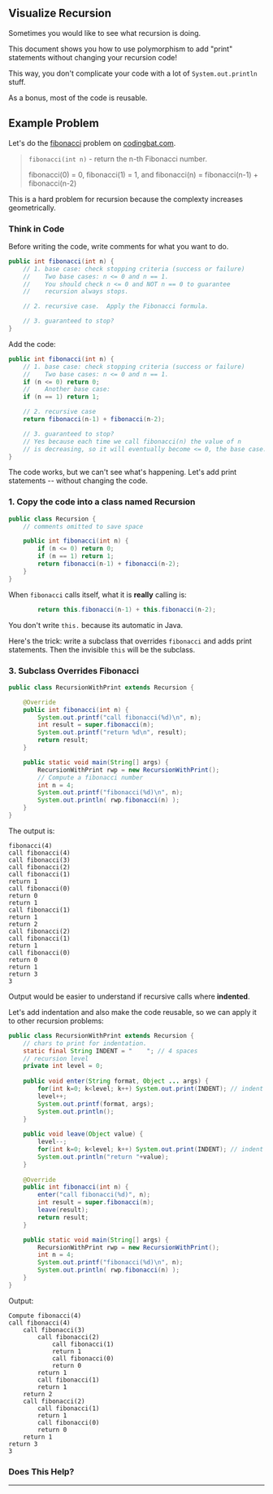 ## Visualize Recursion

Sometimes you would like to see what recursion is doing.

This document shows you how to use polymorphism to add
"print" statements without changing your recursion code!

This way, you don't complicate your code with a lot of 
`System.out.println` stuff.

As a bonus, most of the code is reusable.

## Example Problem

Let's do the [fibonacci][] problem on [codingbat.com][].

> `fibonacci(int n)` - return the n-th Fibonacci number.
>
> fibonacci(0) = 0, fibonacci(1) = 1, and fibonacci(n) = fibonacci(n-1) + fibonacci(n-2)

This is a hard problem for recursion because the complexty increases geometrically.

### Think in Code

Before writing the code, write comments for what you want to do.

```java
public int fibonacci(int n) {
    // 1. base case: check stopping criteria (success or failure)
    //    Two base cases: n <= 0 and n == 1.
    //    You should check n <= 0 and NOT n == 0 to guarantee
    //    recursion always stops.

    // 2. recursive case.  Apply the Fibonacci formula.

    // 3. guaranteed to stop?
}
```

Add the code:

```java
public int fibonacci(int n) {
    // 1. base case: check stopping criteria (success or failure)
    //    Two base cases: n <= 0 and n == 1.
    if (n <= 0) return 0;
    //    Another base case: 
    if (n == 1) return 1;

    // 2. recursive case
    return fibonacci(n-1) + fibonacci(n-2); 

    // 3. guaranteed to stop?
    // Yes because each time we call fibonacci(n) the value of n
    // is decreasing, so it will eventually become <= 0, the base case.
}
```

The code works, but we can't see what's happening.
Let's add print statements -- without changing the code.

### 1. Copy the code into a class named Recursion

```java
public class Recursion {
    // comments omitted to save space

    public int fibonacci(int n) {
        if (n <= 0) return 0;
        if (n == 1) return 1;
        return fibonacci(n-1) + fibonacci(n-2); 
    }
}
```

When `fibonacci` calls itself, what it is **really** calling is:
```java
        return this.fibonacci(n-1) + this.fibonacci(n-2);
```
You don't write `this.` because its automatic in Java.

Here's the trick: write a subclass that overrides `fibonacci` and
adds print statements.  Then the invisible `this` will be the subclass.

### 3. Subclass Overrides Fibonacci

```java
public class RecursionWithPrint extends Recursion {

    @Override
    public int fibonacci(int n) {
        System.out.printf("call fibonacci(%d)\n", n);
        int result = super.fibonacci(n);
        System.out.printf("return %d\n", result);
        return result;
    }

    public static void main(String[] args) {
        RecursionWithPrint rwp = new RecursionWithPrint();
        // Compute a fibonacci number
        int n = 4;
        System.out.printf("fibonacci(%d)\n", n);
        System.out.println( rwp.fibonacci(n) );
    }
}
```

The output is:
```
fibonacci(4)
call fibonacci(4)
call fibonacci(3)
call fibonacci(2)
call fibonacci(1)
return 1
call fibonacci(0)
return 0
return 1
call fibonacci(1)
return 1
return 2
call fibonacci(2)
call fibonacci(1)
return 1
call fibonacci(0)
return 0
return 1
return 3
3
```

Output would be easier to understand if recursive calls where **indented**.

Let's add indentation and also make the code reusable, 
so we can apply it to other recursion problems:

```java
public class RecursionWithPrint extends Recursion {
    // chars to print for indentation.
    static final String INDENT = "    "; // 4 spaces
    // recursion level
    private int level = 0;
    
    public void enter(String format, Object ... args) {
        for(int k=0; k<level; k++) System.out.print(INDENT); // indent the message
        level++;
        System.out.printf(format, args);
        System.out.println();
    }
    
    public void leave(Object value) {
        level--;
        for(int k=0; k<level; k++) System.out.print(INDENT); // indent the message
        System.out.println("return "+value);
    }
    
    @Override
    public int fibonacci(int n) {
        enter("call fibonacci(%d)", n);
        int result = super.fibonacci(n);
        leave(result);
        return result;
    }

    public static void main(String[] args) {
        RecursionWithPrint rwp = new RecursionWithPrint();
        int n = 4;
        System.out.printf("fibonacci(%d)\n", n);
        System.out.println( rwp.fibonacci(n) );
    }
}
```
Output:
```
Compute fibonacci(4)
call fibonacci(4)
    call fibonacci(3)
        call fibonacci(2)
            call fibonacci(1)
            return 1
            call fibonacci(0)
            return 0
        return 1
        call fibonacci(1)
        return 1
    return 2
    call fibonacci(2)
        call fibonacci(1)
        return 1
        call fibonacci(0)
        return 0
    return 1
return 3
3
```

### Does This Help?
---

[codingbat.com]: https://codingbat.com.
[fibonacci]: https://codingbat.com/prob/p120015
[groupSum5]: https://codingbat.com/prob/p138907
